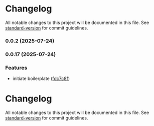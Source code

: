 # Changelog

All notable changes to this project will be documented in this file. See [standard-version](https://github.com/conventional-changelog/standard-version) for commit guidelines.

### 0.0.2 (2025-07-24)

### 0.0.17 (2025-07-24)


### Features

* initiate boilerplate ([fdc7c8f](https://github.com/montasim/client-parser/commit/fdc7c8feae49cbf3094ac1213b7c21b972a9ab4a))

# Changelog

All notable changes to this project will be documented in this file. See [standard-version](https://github.com/conventional-changelog/standard-version) for commit guidelines.
